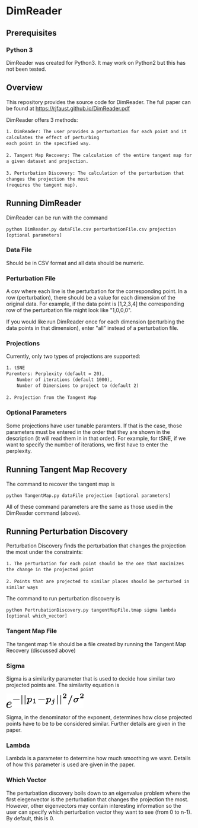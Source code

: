 # DimReader

## Prerequisites
### Python 3
DimReader was created for Python3.  It may work on Python2 but this has not been tested. 

## Overview

This repository provides the source code for DimReader.  The full paper can be found at https://rjfaust.github.io/DimReader.pdf

DimReader offers 3 methods:
    
    1. DimReader: The user provides a perturbation for each point and it calculates the effect of perturbing
    each point in the specified way.

    2. Tangent Map Recovery: The calculation of the entire tangent map for a given dataset and projection.

    3. Perturbation Discovery: The calculation of the perturbation that changes the projection the most 
    (requires the tangent map).

## Running DimReader
DimReader can be run with the command

```
python DimReader.py dataFile.csv perturbationFile.csv projection [optional parameters]
```

### Data File
 Should be in CSV format and all data should be numeric.

### Perturbation File
 A csv where each line is the perturbation for the corresponding point.  In a row (perturbation), there should be a value for each dimension of the original data.  For example, if the data point is [1,2,3,4] the corresponding row of the perturbation file might look like "1,0,0,0".

If you would like run DimReader once for each dimension (perturbing the data points in that dimension), enter "all" instead of a perturbation file.

### Projections


Currently, only two types of projections are supported:

    1. tSNE 
    Paremters: Perplexity (default = 20), 
        Number of iterations (default 1000), 
        Number of Dimensions to project to (default 2)

    2. Projection from the Tangent Map 


### Optional Parameters
Some projections have user tunable paramters. If that is the case, those parameters must be entered in the order that they are shown in the description (it will read them in in that order).  For example, for tSNE, if we want to specify the number of iterations, we first have to enter the perplexity. 




## Running Tangent Map Recovery
The command to recover the tangent map is

```
python TangentMap.py dataFile projection [optional parameters]
```

All of these command parameters are the same as those used in the DimReader command (above). 


## Running Perturbation Discovery
Perturbation Discovery finds the perturbation that changes the projection the most under the constraints:

    1. The perturbation for each point should be the one that maximizes the change in the projected point

    2. Points that are projected to similar places should be perturbed in similar ways



The command to run perturbation discovery is 

```
python PertrubationDiscovery.py tangentMapFile.tmap sigma lambda [optional which_vector]
```

### Tangent Map File
The tangent map file should be a file created by running the Tangent Map Recovery (discussed above)

### Sigma
Sigma is a similarity parameter that is used to decide how similar two projected points are.  The similarity equation is

![Simliarity Equation](/images/similarity.png  "Similarity Equation")

Sigma, in the denominator of the exponent, determines how close projected points have to be to be considered similar. Further details are given in the paper.

### Lambda
Lambda is a parameter to determine how much smoothing we want.  Details of how this parameter is used are given in the paper. 

### Which Vector
The perturbation discovery boils down to an eigenvalue problem where the first eiegenvector is the perturbation that changes the projection the most. However, other eigenvectors may contain interesting information so the user can specify which perturbation vector they want to see (from 0 to n-1). By default, this is 0. 





 
